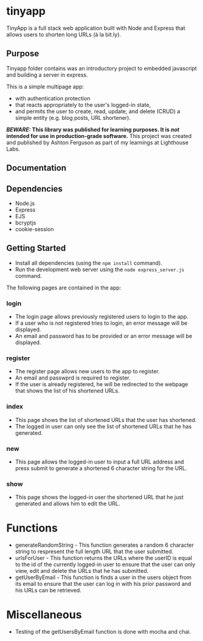 # tinyapp

TinyApp is a full stack web application built with Node and Express that allows users to shorten long URLs (à la bit.ly).

## Purpose

Tinyapp folder contains was an introductory project to embedded javascript and building a server in express.

This is a simple multipage app:

- with authentication protection
- that reacts appropriately to the user's logged-in state,
- and permits the user to create, read, update, and delete (CRUD) a simple entity (e.g. blog posts, URL shortener).

**_BEWARE:_ This library was published for learning purposes. It is _not_ intended for use in production-grade software.**
This project was created and published by Ashton Ferguson as part of my learnings at Lighthouse Labs.

## Documentation

## Dependencies

- Node.js
- Express
- EJS
- bcryptjs
- cookie-session

## Getting Started

- Install all dependencies (using the `npm install` command).
- Run the development web server using the `node express_server.js` command.

The following pages are contained in the app:

### login

- The login page allows previously registered users to login to the app.
- If a user who is not registered tries to login, an error message will be displayed.
- An email and password has to be provided or an error message will be displayed.

### register

- The register page allows new users to the app to register.
- An email and passwprd is required to register.
- If the user is already registered, he will be redirected to the webpage that shows the list of his shortened URLs.

### index

- This page shows the list of shortened URLs that the user has shortened.
- The logged in user can only see the list of shortened URLs that he has generated.

### new

- This page allows the logged-in user to input a full URL address and press submit to generate a shortened 6 character string for the URL.

### show

- This page shows the logged-in user the shortened URL that he just generated and allows him to edit the URL.

# Functions

- generateRandomString - This function generates a random 6 character string to respresent the full length URL that the user submitted.
- urlsForUser - This function returns the URLs where the userID is equal to the id of the currently logged-in user to ensure that the user can only view, edit and delete the URLs that he has submitted.
- getUserByEmail - This function is finds a user in the users object from its email to ensure that the user can log in with his prior password and his URLs can be retrieved.

# Miscellaneous

- Testing of the getUsersByEmail function is done with mocha and chai.
